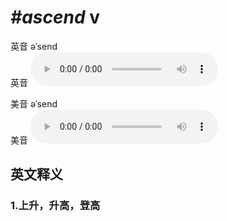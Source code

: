 # ***\#ascend*** v
英音 əˈsend  
英音
<audio src="./media/ascend1_AAC.aac" controls="controls"></audio>

美音 əˈsend  
美音
<audio src="./media/ascend2_AAC.aac" controls="controls"></audio>



  

英文释义
---
### 1.**上升，升高，登高**  


